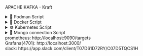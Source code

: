 APACHE KAFKA - Kraft
<details><summary>🚀 Podman Script</summary>

#creates all kraft kafka and application podman
```shell
podman-compose up -d --build # to get new changes loaded
```
#get list of all containers and ID for producer and consumer
```shell
podman ps 
```
```shell
podman-compose down
podman-compose build
podman-compose up
```
#produce to topic
```shell
podman exec -it 87932ae7f6a5 /opt/kafka/bin/kafka-console-producer.sh --bootstrap-server kafka:9092 --topic my-topic
```

#Consume topic
```shell
podman exec -it 87932ae7f6a5 /opt/kafka/bin/kafka-console-consumer.sh --bootstrap-server kafka:9092 --topic my-topic --from-beginning
```
</details>
<details> <summary>🐳 Docker Script</summary>

#creates all kraft kafka and application podman
```shell
docker-compose up -d --build # to get new changes loaded
```
#get list of all containers and ID for producer and consumer
```shell
docker ps 
```
```shell
docker-compose down
docker-compose build
docker-compose up
```
#produce to topic
```shell
docker exec -it 89d4f551353f /opt/kafka/bin/kafka-console-producer.sh --bootstrap-server kafka:9092 --topic my-topic
```

#Consume topic
```shell
docker exec -it 89d4f551353f /opt/kafka/bin/kafka-console-consumer.sh --bootstrap-server kafka:9092 --topic my-topic --from-beginning
```
</details>
<details><summary>☸️ Kubernetes Script</summary>

```shell
export $(grep -v '^#' .env | xargs) && kompose convert -o k8s/ # convert docker-compose to k8s

kubectl get pods # get all pods
#Publish msg to topic
kubectl exec -it kafka-sfs-0 -- /opt/kafka/bin/kafka-console-producer.sh --bootstrap-server localhost:9092 --topic my-topic
#Consume msg from topic
kubectl exec -it kafka-sfs-0 -- /opt/kafka/bin/kafka-console-consumer.sh --bootstrap-server localhost:9092 --topic my-topic --from-beginning

#App
docker build -t app:latest ./../.. #dockerFile location
minikube image load app:1.1 # load image to minikube
minikube image ls --format table # list all images - build/load/ls/pull/push/rm/save/tag
kubectl get all # get all resources

kubectl apply -f app-deployment.yaml # apply deployment
kubectl exec -it my-app-8458f77f95-wq548 -- /bin/sh # load shell script in pod

nslookup kafka-service # get ip address of any-service
kubectl rollout restart deployment my-app # restart deployment(all pods), to apply new changes

kubectl get pods / deployment / svc (service) / rc (replicationcontroller) / rs (replicaset) / ns (namespace) / cm (configmap) 
/ pv (persistentvolume) / pvc (persistentvolumeclaim) / sc (storageclass) / poddisruptionbudget / hpa (horizontalpodautoscaler) 
/ ingress / networkpolicy / limitrange / podsecuritypolicy / secret / serviceaccount / role / rolebinding / clusterrole 
/ clusterrolebinding / customresourcedefinition / daemonset / statefulset / job / cronjob / resourcequota / podpreset 
/ mutatingwebhookconfiguration / validatingwebhookconfiguration / priorityclass / podsecuritypolicy / certificate / certificateSigningRequest 
/ lease / componentstatus / node / endpoints / event / limitrange / poddisruptionbudget 


 kubectl exec -it mongodb-sfs-0 -- /bin/sh
 mongosh --host localhost --port 27017 -u root -p example --authenticationDatabase admin
 
 kubectl port-forward svc/grafana 3000:3000
 
kubectl apply -k .
```

</details>
<details><summary>🍃 Mongo connection Script</summary>

```shell
mongo --host localhost --port 27017 -u root -p *** --authenticationDatabase admin
show dbs
show collections
db.successMessage.find()
```
</details>
prometheus: http://localhost:9090/targets <br/>
Grafana(4701): http://localhost:3000/ <br/>
slack: https://app.slack.com/client/T07D61D72RY/C07D5TQCS1H <br/>
